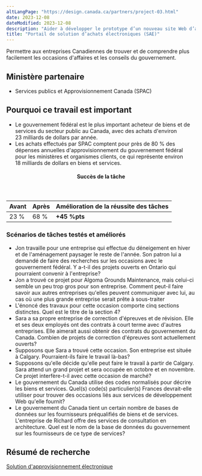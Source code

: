 ```yaml
---
altLangPage: "https://design.canada.ca/partners/project-03.html"
date: 2023-12-08
dateModified: 2023-12-08
description: "Aider à développer le prototype d’un nouveau site Web d’approvisionnement. Nous avons mis l’accent sur les besoins des entreprises nouvellement arrivées dans le domaine de l’approvisionnement au gouvernement. Nous avons fait des tests auprès de petites et moyennes entreprises pas encore inscrites comme fournisseurs du gouvernement du Canada. Date : Printemps/été 2019"
title: "Portail de solution d’achats électroniques (SAE)"
---
```

<p>Permettre aux entreprises Canadiennes de trouver et de comprendre plus facilement les occasions d'affaires et les conseils du gouvernement.</p>
<h2>Ministère partenaire</h2>
<ul>
  <li>Services publics et Approvisionnement Canada (SPAC)</li>
</ul>
<h2>Pourquoi ce travail est important</h2>
<ul class="lst-spcd">
  <li>Le gouvernement fédéral est le plus important acheteur de biens et de services du secteur public au Canada, avec des achats d'environ 23&nbsp;milliards de dollars par année.</li>
  <li>Les achats effectués par SPAC comptent pour près de 80&nbsp;% des dépenses annuelles d'approvisionnement du gouvernement fédéral pour les ministères et organismes clients, ce qui représente environ 18&nbsp;milliards de dollars en biens et services.</li>
</ul>
<div class="row mrgn-tp-lg mrgn-bttm-lg">
  <div class="col-md-8">
    <div class="panel panel-success">
      <header class="panel-heading">
        <h4 class="panel-title text-center">Succès de la tâche</h4>
      </header>
      <table class="table">
        <thead>
          <tr style="">
            <th scope="col" class="col-md-3">Avant</th>
            <th scope="col" class="col-md-3">Après</th>
            <th scope="col" class="col-md-6">Amélioration de la réussite des tâches</th>
          </tr>
        </thead>
        <tbody>
          <tr>
            <td class="table-smnum">23&nbsp;%</td>
            <td class="table-smnum">68&nbsp;%</td>
            <td class="table-smnum"><span class="text-success"><strong>+45&nbsp;%pts</strong></span></td>
          </tr>
        </tbody>
      </table>
    </div>
  </div>
</div>
<h3>Scénarios de tâches testés et améliorés</h3>
<ul class="lst-spcd">
  <li>Jon travaille pour une entreprise qui effectue du déneigement en hiver et de l'aménagement paysager le reste de l'année. Son patron lui a demandé de faire des recherches sur les occasions avec le gouvernement fédéral. Y a-t-il des projets ouverts en Ontario qui pourraient convenir à l'entreprise?</li>
  <li>Jon a trouvé ce projet pour Algoma Grounds Maintenance, mais celui-ci semble un peu trop gros pour son entreprise. Comment peut-il faire savoir aux autres entreprises qu'elles peuvent communiquer avec lui, au cas où une plus grande entreprise serait prête à sous-traiter</li>
  <li>L'énoncé des travaux pour cette occasion comporte cinq sections distinctes. Quel est le titre de la section 4?</li>
  <li>Sara a sa propre entreprise de correction d'épreuves et de révision. Elle et ses deux employés ont des contrats à court terme avec d'autres entreprises. Elle aimerait aussi obtenir des contrats du gouvernement du Canada. Combien de projets de correction d'épreuves sont actuellement ouverts?</li>
  <li>Supposons que Sara a trouvé cette occasion. Son entreprise est située à Calgary. Pourraient-ils faire le travail là-bas?</li>
  <li>Supposons qu'elle décide qu'elle peut faire le travail à partir de Calgary. Sara attend un grand projet et sera occupée en octobre et en novembre. Ce projet interfère-t-il avec cette occasion de marché?</li>
  <li>Le gouvernement du Canada utilise des codes normalisés pour décrire les biens et services. Quel(s) code(s) particulier(s) Frances devrait-elle utiliser pour trouver des occasions liés aux services de développement Web qu'elle fournit?</li>
  <li>Le gouvernement du Canada tient un certain nombre de bases de données sur les fournisseurs préqualifiés de biens et de services. L'entreprise de Richard offre des services de consultation en architecture. Quel est le nom de la base de données du gouvernement sur les fournisseurs de ce type de services?</li>
</ul>
<h2>Résumé de recherche</h2>
<p><a href="https://blogue.canada.ca/resumes-recherche/achats-electroniques-resume-recherche">Solution d'approvisionnement électronique</a></p>
